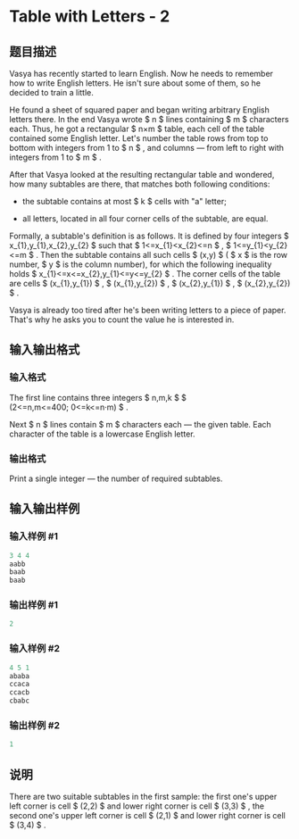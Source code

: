 # Table with Letters - 2

## 题目描述

Vasya has recently started to learn English. Now he needs to remember how to write English letters. He isn't sure about some of them, so he decided to train a little.

He found a sheet of squared paper and began writing arbitrary English letters there. In the end Vasya wrote $ n $ lines containing $ m $ characters each. Thus, he got a rectangular $ n×m $ table, each cell of the table contained some English letter. Let's number the table rows from top to bottom with integers from 1 to $ n $ , and columns — from left to right with integers from 1 to $ m $ .

After that Vasya looked at the resulting rectangular table and wondered, how many subtables are there, that matches both following conditions:

- the subtable contains at most $ k $ cells with "a" letter;

- all letters, located in all four corner cells of the subtable, are equal.

Formally, a subtable's definition is as follows. It is defined by four integers $ x_{1},y_{1},x_{2},y_{2} $ such that $ 1<=x_{1}&lt;x_{2}<=n $ , $ 1<=y_{1}&lt;y_{2}<=m $ . Then the subtable contains all such cells $ (x,y) $ ( $ x $ is the row number, $ y $ is the column number), for which the following inequality holds $ x_{1}<=x<=x_{2},y_{1}<=y<=y_{2} $ . The corner cells of the table are cells $ (x_{1},y_{1}) $ , $ (x_{1},y_{2}) $ , $ (x_{2},y_{1}) $ , $ (x_{2},y_{2}) $ .

Vasya is already too tired after he's been writing letters to a piece of paper. That's why he asks you to count the value he is interested in.

## 输入输出格式

### 输入格式

The first line contains three integers $ n,m,k $ $ (2<=n,m<=400; 0<=k<=n·m) $ .

Next $ n $ lines contain $ m $ characters each — the given table. Each character of the table is a lowercase English letter.

### 输出格式

Print a single integer — the number of required subtables.

## 输入输出样例

### 输入样例 #1

```cpp
3 4 4
aabb
baab
baab

```
### 输出样例 #1

```cpp
2

```
### 输入样例 #2

```cpp
4 5 1
ababa
ccaca
ccacb
cbabc

```
### 输出样例 #2

```cpp
1

```
## 说明

There are two suitable subtables in the first sample: the first one's upper left corner is cell $ (2,2) $ and lower right corner is cell $ (3,3) $ , the second one's upper left corner is cell $ (2,1) $ and lower right corner is cell $ (3,4) $ .

